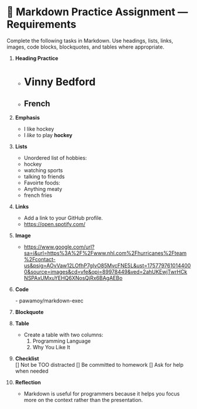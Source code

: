 # 📝 Markdown Practice Assignment — Requirements

Complete the following tasks in Markdown. Use headings, lists, links, images, code blocks, blockquotes, and tables where appropriate.

1. **Heading Practice**  
   - # Vinny Bedford  
   - ## French

2. **Emphasis**  
   - I like hockey
   - I *like* to play **hockey**

3. **Lists**  
   - Unordered list of hobbies: 
   - hockey   
   - watching sports
   - talking to friends
   - Favoirte foods:
   - Anything meaty
   - french fries

4. **Links**  
   - Add a link to your GitHub profile.  
   - https://open.spotify.com/

5. **Image**  
   - https://www.google.com/url?sa=i&url=https%3A%2F%2Fwww.nhl.com%2Fhurricanes%2Fteam%2Fcontact-us&psig=AOvVaw12LOfhP7gIvO85MvcFNE5L&ust=1757797610144000&source=images&cd=vfe&opi=89978449&ved=2ahUKEwjTwrHCkNSPAxUMxuYEHQ6XNosQjRx6BAgAEBo  

6. **Code**  
   <div class="container"> 
   - pawamoy/markdown-exec

7. **Blockquote**  
   <keepgoingbecauseyourdaywillcomesomeday>

8. **Table**  
   - Create a table with two columns:  
     1. Programming Language  
     2. Why You Like It  

9. **Checklist**  
   [] Not be TOO distracted
   [] Be committed to homework
   [] Ask for help when needed

10. **Reflection**  
    - Markdown is useful for programmers because it helps you focus more on the context rather than the presentation.
